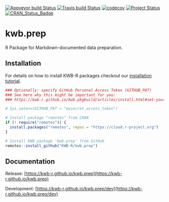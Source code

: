 [![Appveyor build Status](https://ci.appveyor.com/api/projects/status/github/KWB-R/kwb.prep?branch=master&svg=true)](https://ci.appveyor.com/project/KWB-R/kwb-prep/branch/master)
[![Travis build Status](https://travis-ci.com/KWB-R/kwb.prep.svg?branch=master)](https://travis-ci.com/KWB-R/kwb.prep)
[![codecov](https://codecov.io/github/KWB-R/kwb.prep/branch/master/graphs/badge.svg)](https://codecov.io/github/KWB-R/kwb.prep)
[![Project Status](https://img.shields.io/badge/lifecycle-experimental-orange.svg)](https://www.tidyverse.org/lifecycle/#experimental)
[![CRAN_Status_Badge](https://www.r-pkg.org/badges/version/kwb.prep)]()

# kwb.prep

R Package for Markdown-documented data preparation.

## Installation

For details on how to install KWB-R packages checkout our [installation tutorial](https://kwb-r.github.io/kwb.pkgbuild/articles/install.html).

```r
### Optionally: specify GitHub Personal Access Token (GITHUB_PAT)
### See here why this might be important for you:
### https://kwb-r.github.io/kwb.pkgbuild/articles/install.html#set-your-github_pat

# Sys.setenv(GITHUB_PAT = "mysecret_access_token")

# Install package "remotes" from CRAN
if (! require("remotes")) {
  install.packages("remotes", repos = "https://cloud.r-project.org")
}

# Install KWB package 'kwb.prep' from GitHub
remotes::install_github("KWB-R/kwb.prep")
```

## Documentation

Release: [https://kwb-r.github.io/kwb.prep](https://kwb-r.github.io/kwb.prep)

Development: [https://kwb-r.github.io/kwb.prep/dev](https://kwb-r.github.io/kwb.prep/dev)
